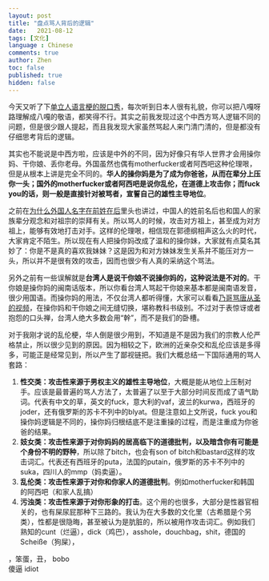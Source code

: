 ```yaml
---
layout: post
title: "盘点骂人背后的逻辑"
date:   2021-08-12
tags: [文化]
language : Chinese
comments: true
author: Zhen
toc: false
published: true
hidden: false
---
```

今天又听了下[单立人语言梗的脱口秀](https://youtu.be/-OR_SysbOVU)，每次听到日本人很有礼貌，你可以把八嘎呀路理解成八嘎的敬语，都笑得不行。其实之前我发现过这个中西方骂人逻辑不同的问题，但是很少跟人提起，而且我发现大家虽然骂起人来门清门清的，但是都没有仔细思考背后的逻辑。

其实也不能说是中西方啦，应该是中外的不同，因为好像只有华人世界才会用操你妈、干你娘、丢你老母。外国虽然也偶有motherfucker或者阿西吧这种伦理哏，但是从根本上讲是完全不同的。**华人的操你妈是为了成为你爸爸，从而在辈分上压你一头；国外的motherfucker或者阿西吧是说你乱伦，在道德上攻击你；而fuck you的话，则一般是直接针对被骂者，宣誓自己的雄性主导地位**。

之前在[为什么外国人名字在前姓在后](/为什么外国人名字在前姓在后)里头也讲过，中国人的姓前名后也和国人的家族辈分观念和对祖宗的崇拜有关。所以骂人的时候，攻击对方祖上，甚至成为对方祖上，能够有效地打击对手。这样的伦理哏，相信现在郭德纲相声这么火的时代，大家肯定不陌生。所以现在有人把操你妈改成了温和的操你妹，大家就有点莫名其妙了：你是不是真的喜欢我妹妹？这是因为和对方妹妹发生关系并不能压对方一头，所以并不是很有效的攻击，因而也很少有人真的采纳这个骂法。

另外之前有一些误解就是**台湾人是说干你娘不说操你妈的，这种说法是不对的**。干你娘是操你妈的闽南话版本，所以你看台湾人骂起干你娘来基本都是闽南语发音，很少用国语。而操你妈的用法，不仅台湾人都听得懂，大家可以看看[乃哥骂唐从圣的视频](https://youtu.be/l1cV9DguhHM)，在操你妈和干你娘之间无缝切换，堪称教科书级别。不过对于表惊讶或者抱怨的口头禅，台湾人绝大多数会用“幹”，而不是我们的卧槽。

对于我刚才说的乱伦梗，华人倒是很少用到，不知道是不是因为我们的宗教人伦严格禁止，所以很少见到的原因。因为相较之下，欧洲的近亲杂交和乱伦应该是多得多，可能正是经常见到，所以产生了鄙视链把。我们大概总结一下国际通用的骂人套路：

 1. **性交类：攻击性来源于男权主义的雄性主导地位**，大概是能从地位上压制对手。应该是最普遍的骂人方法了，太普遍了以至于大部分时间反而成了语气助词。代表有中文的草，英文的fuck，意大利的vaf，波兰的kurwa，西班牙的joder，还有俄罗斯的苏卡不列中的blyat。但是注意如上文所说，fuck you和操你妈逻辑是不同的，操你妈归根结底不是注重操的过程，而是注重成为你爸爸的结果。
 2. **妓女类：攻击性来源于对你妈妈的居高临下的道德批判，以及暗含你有可能是个身份不明的野种**，所以除了bitch，也会有son of bitch和bastard这样的攻击词汇。代表还有西班牙的puta，法国的putain，俄罗斯的苏卡不列中的suka，四川人的mmp（妈卖逼）。
 3. **乱伦类：攻击性来源于对你和你家人的道德批判**。例如motherfucker和韩国的阿西吧（和家人乱搞）
 4. **污浊类：攻击性来源于对你形象的打击**。这个用的也很多，大部分是性器官相关的，也有屎尿屁那种下三路的。我认为在大多数的文化里（古希腊是个另类），性都是很隐晦，甚至被认为是肮脏的，所以被用作攻击词汇。例如我们熟知的cunt（烂逼），dick（鸡巴），asshole，douchbag，shit，德国的Scheiße（狗屎），

  
  ，笨蛋，丑，
 bobo   
 傻逼 idiot   
  

<!--stackedit_data:
eyJoaXN0b3J5IjpbMTc1NzkzNDAyNSwtMTE0NzEyODYwNywyMj
UxNzUxOTQsMTg3NjYwODA3NSwtNTA2NTg1MTkyLDM0NzQ2NTk1
NiwxNjAwOTA1NDA4LDEyNDUzOTAzMThdfQ==
-->